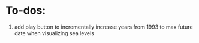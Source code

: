 # To-dos:

1. add play button to incrementally increase years from 1993 to max future date when visualizing sea levels

